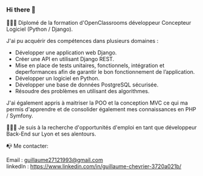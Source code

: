 ### Hi there 👋
👨🏻‍🎓 Diplomé de la formation d'OpenClassrooms développeur Concepteur Logiciel (Python / Django).  


J'ai pu acquérir des compétences dans plusieurs domaines :

  - Développer une application web Django.
  - Créer une API en utilisant Django REST.
  - Mise en place de tests unitaires, fonctionnels, intégration et deperformances afin de garantir le bon fonctionnement de l’application.
  - Développer un logiciel en Python.
  - Développer une base de données PostgreSQL sécurisée.
  - Résoudre des problèmes en utilisant des algorithmes.


J'ai également appris à maitriser la POO et la conception MVC ce qui ma permis d'apprendre et de consolider également mes connaissances en PHP / Symfony.  




👨🏻‍💻 Je suis à la recherche d'opportunités d'emploi en tant que développeur Back-End sur Lyon et ses alentours.





📭 Me contacter:

Email : guillaume27121993@gmail.com                                    
linkedIn : https://www.linkedin.com/in/guillaume-chevrier-3720a021b/


<!--
**boukaii/boukaii** is a ✨ _special_ ✨ repository because its `README.md` (this file) appears on your GitHub profile.

Here are some ideas to get you started:

- 🔭 I’m currently working on ...
- 🌱 I’m currently learning ...
- 👯 I’m looking to collaborate on ...
- 🤔 I’m looking for help with ...
- 💬 Ask me about ...
- 📫 How to reach me: ...
- 😄 Pronouns: ...
- ⚡ Fun fact: ...
-->
